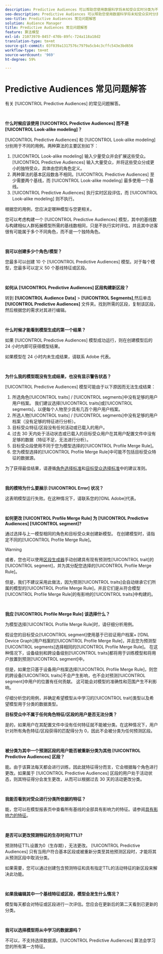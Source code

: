 ```yaml
---
description: Predictive Audiences 可以帮助您使用数据科学将未知受众实时分类为不同的角色。
seo-description: Predictive Audiences 可以帮助您使用数据科学将未知受众实时分类为不同的角色。
seo-title: Predictive Audiences 常见问题解答
solution: Audience Manager
title: Predictive Audiences 常见问题解答
feature: 算法模型
exl-id: 21073970-8457-470b-89fc-724a118a18d2
translation-type: tm+mt
source-git-commit: 03f039a1317576c7979a5cb4c3cffc543e3bd656
workflow-type: tm+mt
source-wordcount: '969'
ht-degree: 59%

---
```


# Predictive Audiences 常见问题解答

有关 [!UICONTROL Predictive Audiences] 的常见问题解答。

 

**什么时候应该使用 [!UICONTROL Predictive Audiences] 而不是 [!UICONTROL Look-alike modeling]？**

[!UICONTROL Predictive Audiences] 和 [!UICONTROL Look-alike modeling] 分别用于不同的用例。两种算法的主要区别如下：

1. [!UICONTROL Look-alike modeling] 输入少量受众并会扩展这些受众。[!UICONTROL Predictive Audiences] 输入大量受众，并将这些受众分成更小的独特受众，具体由您的角色定义。
1. 两种算法的基本区段数各不相同。[!UICONTROL Predictive Audiences] 至少需要两个基线，而 [!UICONTROL Look-alike modeling] 最多使用一个基线。
1. [!UICONTROL Predictive Audiences] 执行实时区段评估，而 [!UICONTROL Look-alike modeling] 则不执行。

根据您的用例，您应决定哪种模型与您更相关。

您可以考虑构建一个 [!UICONTROL Predictive Audiences] 模型，其中的基线数与构建相似人群拓展模型所需的基线数相同，只是不执行实时评估，并且其中访客很有可能属于多个不同角色，而不是一个独特角色。

 

**我可以创建多少个角色/模型？**

您最多可以创建 10 个 [!UICONTROL Predictive Audiences] 模型。对于每个模型，您最多可以定义 50 个基线特征或区段。

 

**如何从 [!UICONTROL Predictive Audiences] 区段构建新区段？**

转到 **[!UICONTROL Audience Data]** > **[!UICONTROL Segments]**,然后单击 **[!UICONTROL Predictive Audiences]** 文件夹。找到所需的区段，复制该区段，然后根据您的需求对其进行编辑。

 

**什么时候才能看到模型生成的第一个结果？**

如果 [!UICONTROL Predictive Audiences] 模型成功运行，则在创建模型后的 24 小时内即可获得模型结果。

如果模型在 24 小时内未生成结果，请联系 Adobe 代表。

 

**为什么我的模型既没有生成结果，也没有显示警告状态？**

[!UICONTROL Predictive Audiences] 模型可能由于以下原因而无法生成结果：

1. 所选角色[!UICONTROL traits] / [!UICONTROL segments]中没有足够的用户用户档案。 我们建议选择[!UICONTROL traits]或[!UICONTROL segments]，以便每个人物至少具有几百个用户用户档案。
1. 所选人物[!UICONTROL traits] / [!UICONTROL segments]中没有足够的用户档案（没有足够的特征进行分析）。
1. 目标受众特征/区段没有任何活动或已载入的用户。
1. 过去 30 天内处于活动状态或已载入的目标受众用户在其用户配置文件中没有足够的数据（特征不足，无法进行分析）。
1. 目标受众段使用不同于您为模型选择的[!UICONTROL Profile Merge Rule]。
1. 您为模型选择的[!UICONTROL Profile Merge Rule]中可能不包括目标受众特征的数据源。

为了获得最佳结果，请遵循[角色选择标准](../features/algorithmic-models/predictive-audiences.md#selection-personas)和[目标受众选择标准](../features/algorithmic-models/predictive-audiences.md#selection-audience)中的建议准则。

 

**我的模特为什么要展示 [!UICONTROL Error] 状况？**

这表明模型运行失败。在这种情况下，请联系您的[!DNL Adobe]代表。

 

**如何更改 [!UICONTROL Profile Merge Rule] 为 [!UICONTROL Predictive Audiences] [!UICONTROL segment]?**

通过选择与上一模型相同的角色和目标受众来创建新模型。 在创建模型时，请指定不同的[!UICONTROL Profile Merge Rule]。

>[!WARNING]
> 或者，您也可以使用[区段生成器](../features/segments/segment-builder.md)手动创建具有现有预测性[!UICONTROL trait]的[!UICONTROL segment]，并为其分配您选择的[!UICONTROL Profile Merge Rule]。
> 
> 但是，我们不建议采用此做法，因为预测[!UICONTROL traits]会自动继承它们所属的模型的[!UICONTROL Profile Merge Rule]，并且它们是从符合模型[!UICONTROL Profile Merge Rule]的有影响的[!UICONTROL traits]中构建的。

 

**我应 [!UICONTROL Profile Merge Rule] 该选择什么？**

为模型选择[!UICONTROL Profile Merge Rule]时，请仔细分析用例。

假设您的目标受众[!UICONTROL segment]使用基于已验证用户档案+ [!DNL Device Graph]用户档案的[!UICONTROL Profile Merge Rule]，并且您为预测型[!UICONTROL segments]选择相同的[!UICONTROL Profile Merge Rule]。 在这种情况下，设备级别和跨设备级别[!UICONTROL traits]都将用于训练模型和将用户放置到预测[!UICONTROL segment]中。

但是，如果您只基于设备用户档案选择[!UICONTROL Profile Merge Rule]，则您的跨设备[!UICONTROL traits]不会产生影响，也不会对预测[!UICONTROL segment]中用户的位置有任何贡献。 这可能会对模型的准确性和范围产生不利影响。

仔细分析您的用例，并确定希望模型从中学习的[!UICONTROL trait]类型以及希望模型用于分类的数据类型。

**目标受众中不属于任何角色特征/区段的用户是否无法分类？**

是的，如果用户在其配置文件中没有任何特征就不能被分类。在这种情况下，用户针对所有角色特征/区段获得的匹配得分为 0，因此不会被分类为任何预测区段。

 

**被分类为其中一个预测区段的用户能否被重新分类为其他 [!UICONTROL Predictive Audiences] 区段？**

能。由于该算法每天都会进行训练，因此就特征得分而言，它会根据每个角色进行更改。如果属于 [!UICONTROL Predictive Audiences] 区段的用户处于活动状态，则其特征得分会发生更改，从而可以根据过去 30 天的活动更改分类。

 

**我能否看到对受众进行分类所依据的特征？**

能，您可以在模型报表页中查看所有基线的全部具有影响力的特征。请参阅[具有影响力的特征](../features/algorithmic-models/predictive-audiences-reporting.md#influential-traits)。

 

**是否可以更改预测特征的生存时间(TTL)?**

预测特征TTL设置为0（生存期），无法更改。 [!UICONTROL Predictive Audiences] 只有当用户符合基本区段或被重新分类至其他预测区段时，才能将其从预测区段中取消分类。

如果需要，您可以通过创建包含预测特征和具有指定TTL的活动特征的新区段来解决此功能。

 


**如果我编辑其中一个基线特征或区段，模型会发生什么情况？**

模型每天都会对特征或区段进行一次评估。您应会在更新后的第二天看到已更新的分类。

 

**我可以选择模型将从中学习的数据源吗？**

不可以，不支持选择数据源。[!UICONTROL Predictive Audiences] 算法会学习您的所有第一方特征。
